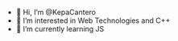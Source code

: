 - 👋 Hi, I’m @KepaCantero
- 👀 I’m interested in Web Technologies and C++
- 🌱 I’m currently learning JS

<!---
KepaCantero/KepaCantero is a ✨ special ✨ repository because its `README.md` (this file) appears on your GitHub profile.
You can click the Preview link to take a look at your changes.
--->
